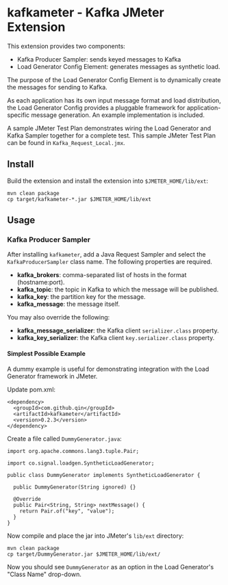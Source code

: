 # kafkameter - Kafka JMeter Extension

This extension provides two components:

* Kafka Producer Sampler: sends keyed messages to Kafka
* Load Generator Config Element: generates messages as synthetic load.

The purpose of the Load Generator Config Element is to dynamically create the messages for sending
to Kafka.

As each application has its own input message format and load distribution, the Load Generator
Config provides a pluggable framework for application-specific message generation. An example
implementation is included.

A sample JMeter Test Plan demonstrates wiring the Load Generator and Kafka Sampler together for a
complete test. This sample JMeter Test Plan can be found in `Kafka_Request_Local.jmx`.

## Install

Build the extension and install the extension into ```$JMETER_HOME/lib/ext```:

```
mvn clean package
cp target/kafkameter-*.jar $JMETER_HOME/lib/ext
```

## Usage

### Kafka Producer Sampler

After installing `kafkameter`, add a Java Request Sampler and select the `KafkaProducerSampler`
class name. The following properties are required.

* **kafka_brokers**: comma-separated list of hosts in the format (hostname:port).
* **kafka_topic**: the topic in Kafka to which the message will be published.
* **kafka_key**: the partition key for the message.
* **kafka_message**: the message itself.

You may also override the following:

* **kafka_message_serializer**: the Kafka client `serializer.class` property.
* **kafka_key_serializer**: the Kafka client `key.serializer.class` property.

#### Simplest Possible Example

A dummy example is useful for demonstrating integration with the Load Generator framework in JMeter.

Update pom.xml:

```
<dependency>
  <groupId>com.github.qin</groupId>
  <artifactId>kafkameter</artifactId>
  <version>0.2.3</version>
</dependency>
```

Create a file called ```DummyGenerator.java```:

```
import org.apache.commons.lang3.tuple.Pair;

import co.signal.loadgen.SyntheticLoadGenerator;

public class DummyGenerator implements SyntheticLoadGenerator {

  public DummyGenerator(String ignored) {}

  @Override
  public Pair<String, String> nextMessage() {
    return Pair.of("key", "value");
  }
}
```

Now compile and place the jar into JMeter's ```lib/ext``` directory:

```
mvn clean package
cp target/DummyGenerator.jar $JMETER_HOME/lib/ext/
```

Now you should see `DummyGenerator` as an option in the Load Generator's "Class Name" drop-down.
